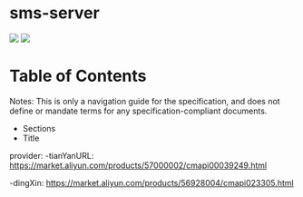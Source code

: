 # sms-server 

<a href = https://www.github.com/my-sakura/sms-server><img src = "https://img.shields.io/badge/readme%20style-standard-green"></a>
<a href = https://goreportcard.com/report/github.com/my-sakura/sms-server><img src="https://goreportcard.com/badge/github.com/my-sakura/sms-server"></a>

# Table of Contents

Notes: This is only a navigation guide for the specification, and does not define or mandate terms for any specification-compliant documents.
- Sections
-  Title







provider:
 -tianYanURL: https://market.aliyun.com/products/57000002/cmapi00039249.html
 
 -dingXin: https://market.aliyun.com/products/56928004/cmapi023305.html

